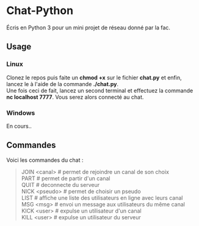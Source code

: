 # Chat-Python
Écris en Python 3 pour un mini projet de réseau donné par la fac.<br>

## Usage
### Linux 
Clonez le repos puis faite un **chmod +x** sur le fichier **chat.py** et enfin, lancez le à l'aide de la commande **./chat.py**.<br>
Une fois ceci de fait, lancez un second terminal et effectuez la commande **nc localhost 7777**. Vous serez alors connecté au chat.
### Windows
En cours..

## Commandes
Voici les commandes du chat :

> JOIN \<canal> # permet de rejoindre un canal de son choix<br>
> PART # permet de partir d'un canal<br>
> QUIT # deconnecte du serveur<br>
> NICK \<pseudo> # permet de choisir un pseudo<br> 
> LIST # affiche une liste des utilisateurs en ligne avec leurs canal<br>
> MSG \<msg> # envoi un message aux utilisateurs du même canal<br>
> KICK \<user> # expulse un utilisateur d'un canal<br>
> KILL \<user> # expulse un utilisateur du serveur<br>




